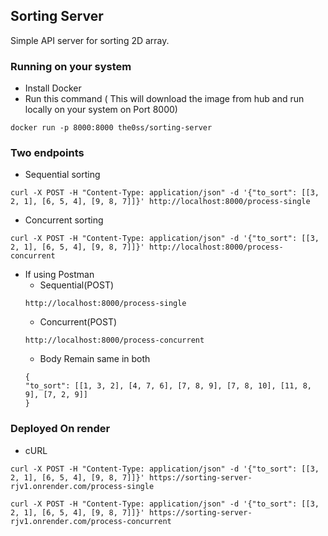 ## Sorting Server

Simple API server for sorting 2D array.

### Running on your system

- Install Docker
- Run this command ( This will download the image from hub and run locally on your system on Port 8000)

```
docker run -p 8000:8000 the0ss/sorting-server
```

### Two endpoints

- Sequential sorting

```
curl -X POST -H "Content-Type: application/json" -d '{"to_sort": [[3, 2, 1], [6, 5, 4], [9, 8, 7]]}' http://localhost:8000/process-single
```

- Concurrent sorting

```
curl -X POST -H "Content-Type: application/json" -d '{"to_sort": [[3, 2, 1], [6, 5, 4], [9, 8, 7]]}' http://localhost:8000/process-concurrent
```

- If using Postman
  - Sequential(POST)
  ```
  http://localhost:8000/process-single
  ```
  - Concurrent(POST)
  ```
  http://localhost:8000/process-concurrent
  ```
  - Body Remain same in both
  ```
  {
  "to_sort": [[1, 3, 2], [4, 7, 6], [7, 8, 9], [7, 8, 10], [11, 8, 9], [7, 2, 9]]
  }
  ```

### Deployed On render

- cURL
```
curl -X POST -H "Content-Type: application/json" -d '{"to_sort": [[3, 2, 1], [6, 5, 4], [9, 8, 7]]}' https://sorting-server-rjv1.onrender.com/process-single
```
```
curl -X POST -H "Content-Type: application/json" -d '{"to_sort": [[3, 2, 1], [6, 5, 4], [9, 8, 7]]}' https://sorting-server-rjv1.onrender.com/process-concurrent
```